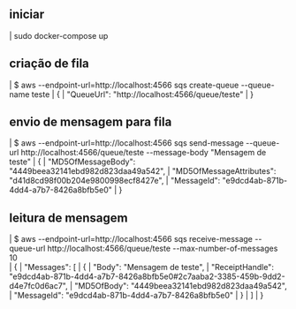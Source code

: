 


## iniciar
| sudo docker-compose up

## criação de fila
| $ aws --endpoint-url=http://localhost:4566 sqs create-queue --queue-name teste
| {
|    "QueueUrl": "http://localhost:4566/queue/teste"
| }


## envio de mensagem para fila
| $ aws --endpoint-url=http://localhost:4566 sqs send-message --queue-url http://localhost:4566/queue/teste --message-body "Mensagem de teste"
| {
|     "MD5OfMessageBody": "4449beea32141ebd982d823daa49a542", 
|     "MD5OfMessageAttributes": "d41d8cd98f00b204e9800998ecf8427e", 
|     "MessageId": "e9dcd4ab-871b-4dd4-a7b7-8426a8bfb5e0"
| }


## leitura de mensagem
| $ aws --endpoint-url=http://localhost:4566 sqs receive-message --queue-url http://localhost:4566/queue/teste --max-number-of-messages 10                                                              
| {
|     "Messages": [
|         {
|             "Body": "Mensagem de teste", 
|             "ReceiptHandle": "e9dcd4ab-871b-4dd4-a7b7-8426a8bfb5e0#2c7aaba2-3385-459b-9dd2-d4e7fc0d6ac7", 
|             "MD5OfBody": "4449beea32141ebd982d823daa49a542", 
|             "MessageId": "e9dcd4ab-871b-4dd4-a7b7-8426a8bfb5e0"
|         }
|     ]
| }
